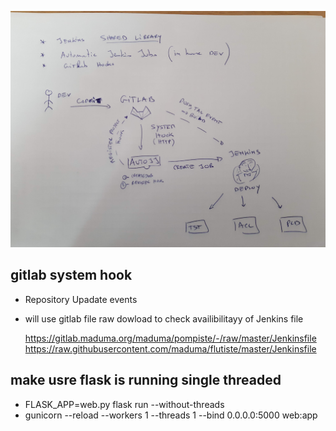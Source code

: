 ![Design of auto jenkins jobs](images/design.jpg)

## gitlab system hook
- Repository Upadate events
- will use gitlab file raw dowload to check availibilitayy of Jenkins file

    https://gitlab.maduma.org/maduma/pompiste/-/raw/master/Jenkinsfile
    https://raw.githubusercontent.com/maduma/flutiste/master/Jenkinsfile

## make usre flask is running single threaded
- FLASK_APP=web.py flask run --without-threads
- gunicorn --reload --workers 1 --threads 1 --bind 0.0.0.0:5000 web:app
